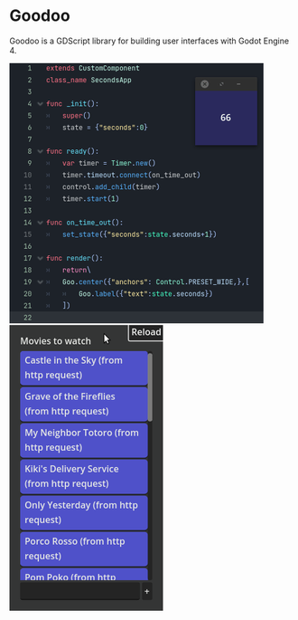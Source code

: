 # Goodoo
Goodoo is a GDScript library for building user interfaces with Godot Engine 4.

![Alt text](demo_images/goodoo_d1.gif?raw=true "Title")
![Alt text](demo_images/goodoo_d2.gif?raw=true "Title")

